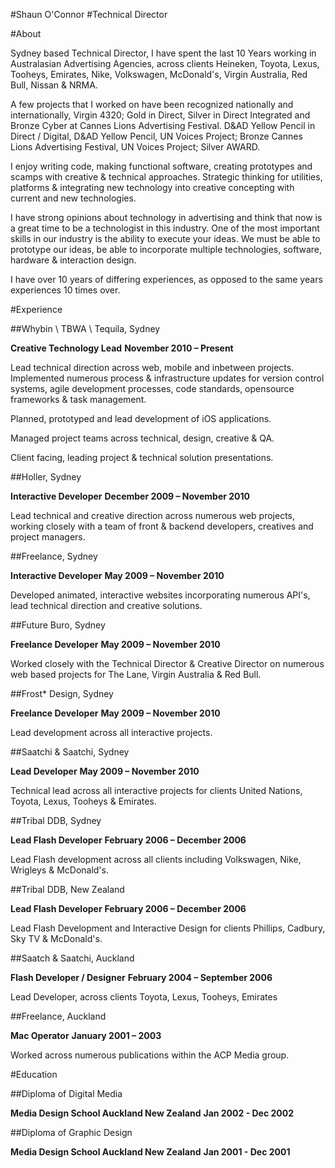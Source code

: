 #Shaun O'Connor
#Technical Director

#About

Sydney based Technical Director, I have spent the last 10 Years working in Australasian Advertising Agencies, across clients Heineken, Toyota, Lexus, Tooheys, Emirates, Nike, Volkswagen, McDonald's, Virgin Australia, Red Bull, Nissan & NRMA.

A few projects that I worked on have been recognized nationally and internationally, Virgin 4320; Gold in Direct, Silver in Direct Integrated and Bronze Cyber at Cannes Lions Advertising Festival. D&AD Yellow Pencil in Direct / Digital, D&AD Yellow Pencil, UN Voices Project; Bronze Cannes Lions Advertising Festival, UN Voices Project; Silver AWARD.

I enjoy writing code, making functional software, creating prototypes and scamps with creative & technical approaches. Strategic thinking for utilities, platforms & integrating new technology into creative concepting with current and new technologies.

I have strong opinions about technology in advertising and think that now is a great time to be a technologist in this industry. One of the most important skills in our industry is the ability to execute your ideas. We must be able to prototype our ideas, be able to incorporate multiple technologies, software, hardware & interaction design.

I have over 10 years of differing experiences, as opposed to the same years experiences 10 times over. 


#Experience


##Whybin \ TBWA \ Tequila, Sydney

**Creative Technology Lead**
**November 2010 – Present**

Lead technical direction across web, mobile and inbetween projects. Implemented numerous process & infrastructure updates for version control systems, agile development processes, code standards, opensource frameworks & task management. 

Planned, prototyped and lead development of iOS applications.

Managed project teams across technical, design, creative & QA. 

Client facing, leading project & technical solution presentations.




##Holler, Sydney

**Interactive Developer**
**December 2009 – November 2010**

Lead technical and creative direction across numerous web projects, working closely with a team of front & backend developers, creatives and project managers.




##Freelance, Sydney

**Interactive Developer**
**May 2009 – November 2010**

Developed animated, interactive websites incorporating numerous API's, lead technical direction and creative solutions.


##Future Buro, Sydney

**Freelance Developer**
**May 2009 – November 2010**

Worked closely with the Technical Director & Creative Director on numerous web based projects for The Lane, Virgin Australia & Red Bull.




##Frost* Design, Sydney

**Freelance Developer**
**May 2009 – November 2010**

Lead development across all interactive projects.




##Saatchi & Saatchi, Sydney

**Lead Developer**
**May 2009 – November 2010**

Technical lead across all interactive projects for clients United Nations, Toyota, Lexus, Tooheys & Emirates.




##Tribal DDB, Sydney

**Lead Flash Developer**
**February 2006 – December 2006**

Lead Flash development across all clients including Volkswagen, Nike, Wrigleys & McDonald's.




##Tribal DDB, New Zealand

**Lead Flash Developer**
**February 2006 – December 2006**

Lead Flash Development and Interactive Design for clients Phillips, Cadbury, Sky TV & McDonald's.




##Saatch & Saatchi, Auckland

**Flash Developer / Designer**
**February 2004 – September 2006**

Lead Developer, across clients Toyota, Lexus, Tooheys, Emirates




##Freelance, Auckland

**Mac Operator**
**January 2001 – 2003**

Worked across numerous publications within the ACP Media group.





#Education


##Diploma of Digital Media

**Media Design School Auckland New Zealand**
**Jan 2002 - Dec 2002**


##Diploma of Graphic Design

**Media Design School Auckland New Zealand**
**Jan 2001 - Dec 2001**









